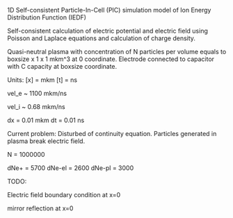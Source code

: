 1D Self-consistent Particle-In-Cell (PIC) simulation model of Ion Energy Distribution Function (IEDF)

Self-consistent calculation of electric potential and electric field using Poisson and Laplace equations and calculation of charge density.

Quasi-neutral plasma with concentration of N particles per volume equals to boxsize x 1 x 1 mkm^3 at 0 coordinate. Electrode connected to capacitor with C capacity at boxsize coordinate.

Units:
[x] = mkm
[t] = ns

vel_e ~ 1100 mkm/ns

vel_i ~ 0.68 mkm/ns

dx = 0.01 mkm
dt = 0.01 ns


Current problem:
Disturbed of continuity equation. Particles generated in plasma break electric field.

N = 1000000

dNe+ = 5700
dNe-el = 2600
dNe-pl = 3000


TODO:

Electric field boundary condition at x=0

mirror reflection at x=0
